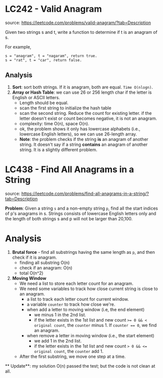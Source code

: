 # LC242 - Valid Anagram
source: https://leetcode.com/problems/valid-anagram/?tab=Description

Given two strings s and t, write a function to determine if t is an anagram of s.

For example,
```
s = "anagram", t = "nagaram", return true.
s = "rat", t = "car", return false.
```

## Analysis
1. **Sort**: sort both strings. If it is anagram, both are equal. `Time O(nlogn)`.
2. **Array or Hash Table**: we can use 26 or 256 length char if the letter is English or ASCII letters.
	* Length should be equal.
	* scan the first string to initialize the hash table
	* scan the second string. Reduce the count for existing letter. if the letter doesn't exist or count becomes negative, it is not an anagram. 
	* complexity: time O(n), space O(n).
	* ok, the problem shows it only has lowercase alphabets (i.e., lowercase English letters), so we can use 26-length array.
	* **Note**: the problem checks if the string **is** an anagram of another string. It doesn't say if a string **contains** an anagram of another string. It is a slightly different problem.

# LC438 - Find All Anagrams in a String
source: https://leetcode.com/problems/find-all-anagrams-in-a-string/?tab=Description

**Problem**: Given a string `s` and a non-empty string `p`, find all the start indices of p's anagrams in s. Strings consists of lowercase English letters only and the length of both strings s and p will not be larger than 20,100.

# Analysis
1. **Brutal force** - find all substrings having the same length as `p`, and then check if it is anagram.
	* finding all substring O(n)
	* check if an anagram: O(n)
	* total O(n^2)
2. **Moving Window**
	* We need a list to store each letter count for an anagram.
	* We need some variables to track how close current string is close to an anagram.
		* a list to track each letter count for current window.
		* a variable `counter` to track how close we're.
		* when add a letter to moving window (i.e, the end element)
			* we minus 1 in the 2nd list.
			* if the letter exists in the 1st list and new count `>= 0 && < original count`, the `counter` minus 1. If `counter == 0`, we find an anagram.
		* when remove a letter in moving window (i.e., the start element)
			* we add 1 in the 2nd list.
			* if the letter exists in the 1st list and new count `> 0 && <= original count`, the `counter` add 1.
	* After the first substring, we move one step at a time.

** Update**: my solution O(n) passed the test; but the code is not clean at all. 
